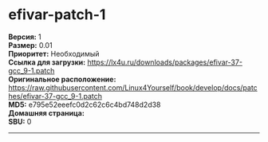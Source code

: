 # efivar-patch-1



**Версия:** 1
<br />
**Размер:** 0.01
<br />
**Приоритет:** Необходимый
<br />
**Ссылка для загрузки:** https://lx4u.ru/downloads/packages/efivar-37-gcc_9-1.patch
<br />
**Оригинальное расположение:** https://raw.githubusercontent.com/Linux4Yourself/book/develop/docs/patches/efivar-37-gcc_9-1.patch
<br />
**MD5:** e795e52eeefc0d2c62c6c4bd748d2d38
<br />
**Домашняя страница:** 
        <br />
**SBU:** 0

***
            